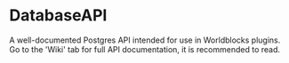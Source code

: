 # DatabaseAPI
A well-documented Postgres API intended for use in Worldblocks plugins. \
Go to the 'Wiki' tab for full API documentation, it is recommended to read.
